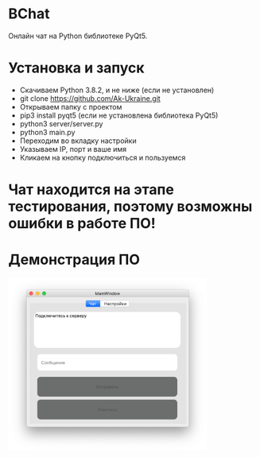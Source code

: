 # BChat
Онлайн чат на Python библиотеке PyQt5.

# Установка и запуск
  - Скачиваем Python 3.8.2, и не ниже (если не установлен)
  - git clone https://github.com/Ak-Ukraine.git
  - Открываем папку с проектом
  - pip3 install pyqt5 (если не установлена библиотека PyQt5)
  - python3 server/server.py
  - python3 main.py
  - Переходим во вкладку настройки
  - Указываем IP, порт и ваше имя
  - Кликаем на кнопку подключиться и пользуемся
  
# Чат находится на этапе тестирования, поэтому возможны ошибки в работе ПО!

# Демонстрация ПО
<img src="ПО.png" width=400>

